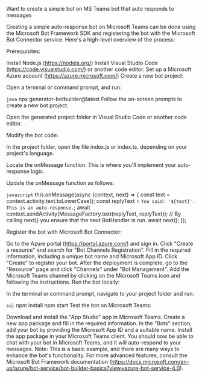 Want to create a simple bot on MS Teams bot that auto responds to messages

Creating a simple auto-response bot on Microsoft Teams can be done using the Microsoft Bot Framework SDK and registering the bot with the Microsoft Bot Connector service. Here's a high-level overview of the process:

Prerequisites:

Install Node.js (https://nodejs.org/)
Install Visual Studio Code (https://code.visualstudio.com/) or another code editor.
Set up a Microsoft Azure account (https://azure.microsoft.com/)
Create a new bot project:

Open a terminal or command prompt, and run:

`java`
npx generator-botbuilder@latest
Follow the on-screen prompts to create a new bot project.

Open the generated project folder in Visual Studio Code or another code editor.

Modify the bot code:

In the project folder, open the file index.js or index.ts, depending on your project's language.

Locate the onMessage function. This is where you'll implement your auto-response logic.

Update the onMessage function as follows:

`javascript`
this.onMessage(async (context, next) => {
  const text = context.activity.text.toLowerCase();
  const replyText = `You said: '${text}'. This is an auto-response.`;
  await context.sendActivity(MessageFactory.text(replyText, replyText));
  // By calling next() you ensure that the next BotHandler is run.
  await next();
});


Register the bot with Microsoft Bot Connector:

Go to the Azure portal (https://portal.azure.com/) and sign in.
Click "Create a resource" and search for "Bot Channels Registration".
Fill in the required information, including a unique bot name and Microsoft App ID.
Click "Create" to register your bot.
After the deployment is complete, go to the "Resource" page and click "Channels" under "Bot Management".
Add the Microsoft Teams channel by clicking on the Microsoft Teams icon and following the instructions.
Run the bot locally:

In the terminal or command prompt, navigate to your project folder and run:

`sql`
npm install
npm start
Test the bot on Microsoft Teams:

Download and install the "App Studio" app in Microsoft Teams.
Create a new app package and fill in the required information.
In the "Bots" section, add your bot by providing the Microsoft App ID and a suitable name.
Install the app package in your Microsoft Teams client.
You should now be able to chat with your bot in Microsoft Teams, and it will auto-respond to your messages.
Note: This is a basic example, and there are many ways to enhance the bot's functionality. For more advanced features, consult the Microsoft Bot Framework documentation (https://docs.microsoft.com/en-us/azure/bot-service/bot-builder-basics?view=azure-bot-service-4.0).